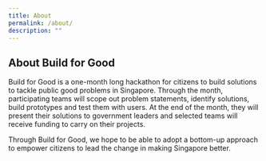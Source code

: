 ```yaml
---
title: About
permalink: /about/
description: ""
---
```

## About Build for Good

Build for Good is a one-month long hackathon for citizens to build solutions to tackle public good problems in Singapore. Through the month, participating teams will scope out problem statements, identify solutions, build prototypes and test them with users. At the end of the month, they will present their solutions to government leaders and selected teams will receive funding to carry on their projects.

Through Build for Good, we hope to be able to adopt a bottom-up approach to empower citizens to lead the change in making Singapore better.


